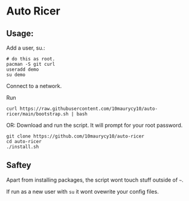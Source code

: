 # Auto Ricer

## Usage:

Add a user, su.:

```
# do this as root.
pacman -S git curl
useradd demo
su demo
```

Connect to a network.

Run

```
curl https://raw.githubusercontent.com/10maurycy10/auto-ricer/main/bootstrap.sh | bash
```

OR: Download and run the script. It will prompt for your root password.

```
git clone https://github.com/10maurycy10/auto-ricer
cd auto-ricer
./install.sh
```

## Saftey

Apart from installing packages, the script wont touch stuff outside of ``~``.

If run as a new user with ``su`` it wont ovewrite your config files.
